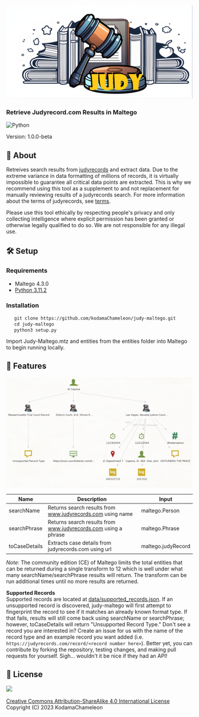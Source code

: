 <img src="./img/judy-maltego2.png">

### Retrieve Judyrecord.com Results in Maltego

![Python](https://img.shields.io/badge/python-3670A0?style=for-the-badge&logo=python&logoColor=ffdd54)

Version: 1.0.0-beta

## 💎 About

Retreives search results from [judyrecords](https://judyrecords.com) and extract data. Due to the extreme variance in data formatting of millions of records, it is virtually impossible to guarantee all critical data points are extracted. This is why we recommend using this tool as a supplement to and not replacement for manually reviewing results of a judyrecords search. For more information about the terms of judyrecords, see [terms](https://judyrecords.com/terms).

Please use this tool ethically by respecting people's privacy and only collecting intelligence where explicit permission has been granted or otherwise legally qualified to do so. We are not responsible for any illegal use.

## 🛠️ Setup

### Requirements
- Maltego 4.3.0
- [Python 3.11.2](./requirements.txt)

   
### Installation
```
   git clone https://github.com/kodamaChameleon/judy-maltego.git
   cd judy-maltego
   python3 setup.py
```

Import Judy-Maltego.mtz and entities from the entities folder into Maltego to begin running locally.

## 🧙 Features

<img src="./img/judy_demo.png" width="600px">

| Name               | Description                                                       | Input              |
|--------------------|-------------------------------------------------------------------|--------------------|
| searchName         | Returns search results from www.judyrecords.com using name        | maltego.Person     |
| searchPhrase       | Returns search results from www.judyrecords.com using a phrase    | maltego.Phrase     |
| toCaseDetails      | Extracts case details from judyrecords.com using url              | maltego.judyRecord |

*Note*: The community edition (CE) of Maltego limits the total entities that can be returned during a single transform to 12 which is well under what many searchName/searchPhrase results will return. The transform can be run additional times until no more results are returned.

**Supported Records**  
Supported records are located at [data/supported_records.json](https://github.com/kodamaChameleon/judy-maltego/blob/main/data/supported_records.json). If an unsupported record is discovered, judy-maltego will first attempt to fingerprint the record to see if it matches an already known format type. If that fails, results will still come back using searchName or searchPhrase; however, toCaseDetails will return "Unsupported Record Type." Don't see a record you are interested in? Create an issue for us with the name of the record type and an example record you want added (i.e. `https://judyrecords.com/record/<record number here>`). Better yet, you can contribute by forking the repository, testing changes, and making pull requests for yourself. Sigh... wouldn't it be nice if they had an API!
   
## 📜 License
<img src="https://creativecommons.org/images/deed/FreeCulturalWorks_seal_x2.jpg" height="100px">

[Creative Commons Attribution-ShareAlike 4.0 International License](https://creativecommons.org/licenses/by-sa/4.0/)  
Copyright (C) 2023 KodamaChameleon
